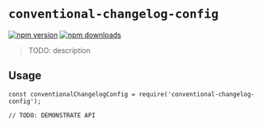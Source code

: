 # `conventional-changelog-config`
[![npm version](https://badge.fury.io/js/%40tophat%2Fconventional-changelog-config.svg)](https://badge.fury.io/js/%40tophat%2Fconventional-changelog-config)
[![npm downloads](https://img.shields.io/npm/dm/%40tophat%2Fconventional-changelog-config.svg)](https://npm-stat.com/charts.html?package=%40tophat%2Fconventional-changelog-config)

> TODO: description

## Usage

```
const conventionalChangelogConfig = require('conventional-changelog-config');

// TODO: DEMONSTRATE API
```

